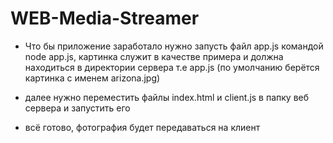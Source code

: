 # WEB-Media-Streamer
- Что бы приложение заработало нужно запусть файл app.js командой node app.js, картинка служит в качестве примера и должна находиться в директории сервера т.е app.js
    (по умолчанию берётся картинка с именем arizona.jpg)

 - далее нужно переместить файлы index.html и client.js в папку веб сервера и запустить его
 - всё готово, фотография будет передаваться на клиент

